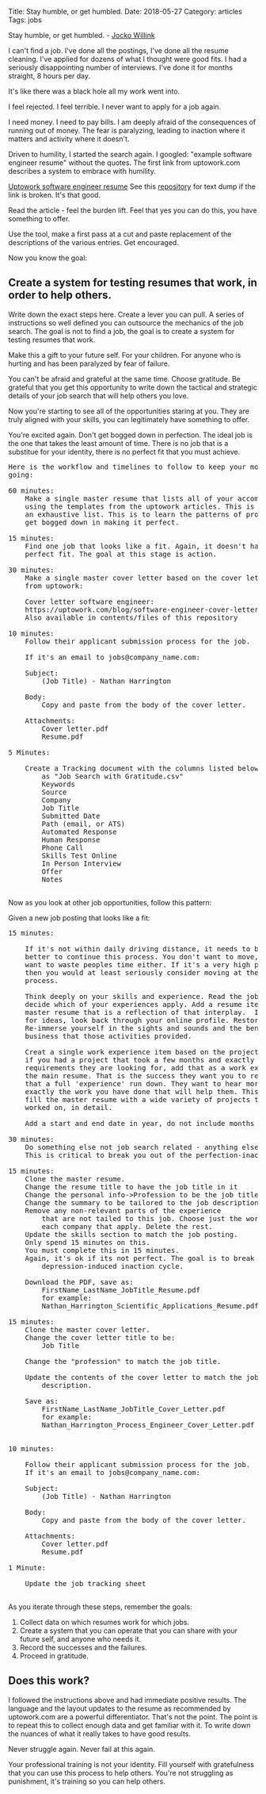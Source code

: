 Title: Stay humble, or get humbled.
Date:  2018-05-27
Category: articles
Tags: jobs


Stay humble, or get humbled. - [Jocko Willink](https://www.youtube.com/watch?v=q9IZaj-v33o)

I can't find a job. I've done all the postings, I've done all the resume
cleaning. I've applied for dozens of what I thought were good fits. I
had a seriously disappointing number of interviews. I've done it for
months straight, 8 hours per day.

It's like there was a black hole all my work went into.

I feel rejected. I feel terrible.  I never want to apply for a job again.

I need money. I need to pay bills. I am deeply afraid of the
consequences of running out of money. The fear is paralyzing, leading to
inaction where it matters and activity where it doesn't.

Driven to humility, I started the search again. I googled: "example
software engineer resume" without the quotes. The first link from
uptowork.com describes a system to embrace with humility.

[Uptowork software engineer resume](https://uptowork.com/blog/software-engineer-resume)
See this [repository](/content/files/uptowork_resume_guide.txt) for text dump if the link is broken. It's that good.

Read the article - feel the burden lift. Feel that yes you can do this,
you have something to offer. 

Use the tool, make a first pass at a cut and paste replacement of the
descriptions of the various entries. Get encouraged.

Now you know the goal: 

Create a system for testing resumes that work, in order to help others.
-----------------------------------------------------------------------

Write down the exact steps here. Create a lever you can pull. A series
of instructions so well defined you can outsource the mechanics of the
job search. The goal is not to find a job, the goal is to create a
system for testing resumes that work.

Make this a gift to your future self. For your children. For
anyone who is hurting and has been paralyzed by fear of failure.

You can't be afraid and grateful at the same time. Choose gratitude.
Be grateful that you get this opportunity to write down the tactical and
strategic details of your job search that will help others you love.

Now you're starting to see all of the opportunities staring at you.
They are truly aligned with your skills, you can legitimately have
something to offer.

You're excited again. Don't get bogged down in perfection. The ideal job
is the one that takes the least amount of time. There is no job that is
a substitue for your identity, there is no perfect fit that you must
achieve.


<pre>
Here is the workflow and timelines to follow to keep your momentum
going:

60 minutes: 
    Make a single master resume that lists all of your accomplishments,
    using the templates from the uptowork articles. This is a first pass, not
    an exhaustive list. This is to learn the patterns of production - do not
    get bogged down in making it perfect.

15 minutes: 
    Find one job that looks like a fit. Again, it doesn't have to be a
    perfect fit. The goal at this stage is action.

30 minutes: 
    Make a single master cover letter based on the cover letter tool
    from uptowork:

    Cover letter software engineer:
    https://uptowork.com/blog/software-engineer-cover-letter-example
    Also available in contents/files of this repository

10 minutes: 
    Follow their applicant submission process for the job.

    If it's an email to jobs@company_name.com:

    Subject: 
        (Job Title) - Nathan Harrington
    
    Body:
        Copy and paste from the body of the cover letter.
    
    Attachments: 
        Cover letter.pdf
        Resume.pdf

5 Minutes:

    Create a Tracking document with the columns listed below. Save the file
        as "Job Search with Gratitude.csv"
        Keywords
        Source 
        Company 
        Job Title
        Submitted Date
        Path (email, or ATS)
        Automated Response
        Human Response
        Phone Call
        Skills Test Online
        In Person Interview
        Offer
        Notes                     

</pre>
    
Now as you look at other job opportunities, follow this pattern:

Given a new job posting that looks like a fit:

<pre>
15 minutes: 

    If it's not within daily driving distance, it needs to be a 7/10 fit or
    better to continue this process. You don't want to move, but you don't
    want to waste peoples time either. If it's a very high probably of fit,
    then you would at least seriously consider moving at the end of the
    process. 
    
    Think deeply on your skills and experience. Read the job opportunity and
    decide which of your experiences apply. Add a resume item to the
    master resume that is a reflection of that interplay.  If you're looking
    for ideas, look back through your online profile. Restore old backups.
    Re-immerse yourself in the sights and sounds and the benefits to the
    business that those activities provided.
    
    Creat a single work experience item based on the project. For example,
    if you had a project that took a few months and exactly fit the
    requirements they are looking for, add that as a work experience item on
    the main resume. That is the success they want you to repeat, so give
    that a full 'experience' run down. They want to hear more details about
    exactly the work you have done that will help them. This will rapdily
    fill the master resume with a wide variety of projects that you have
    worked on, in detail.
    
    Add a start and end date in year, do not include months

30 minutes: 
    Do something else not job search related - anything else.
    This is critical to break you out of the perfection-inaction loop.

15 minutes: 
    Clone the master resume.
    Change the resume title to have the job title in it
    Change the personal info->Profession to be the job title
    Change the summary to be tailored to the job description. 
    Remove any non-relevant parts of the experience
        that are not tailed to this job. Choose just the work descriptions from
        each company that apply. Delete the rest.
    Update the skills section to match the job posting.
    Only spend 15 minutes on this. 
    You must complete this in 15 minutes.
    Again, it's ok if its not perfect. The goal is to break out of the
        depression-induced inaction cycle.

    Download the PDF, save as:
        FirstName_LastName_JobTitle_Resume.pdf
        for example:
        Nathan_Harrington_Scientific_Applications_Resume.pdf

15 minutes: 
    Clone the master cover letter.
    Change the cover letter title to be:
        Job Title 

    Change the "profession" to match the job title.

    Update the contents of the cover letter to match the job
        description.

    Save as:
        FirstName_LastName_JobTitle_Cover_Letter.pdf
        for example:
        Nathan_Harrington_Process_Engineer_Cover_Letter.pdf


10 minutes: 

    Follow their applicant submission process for the job.
    If it's an email to jobs@company_name.com:

    Subject: 
        (Job Title) - Nathan Harrington
    
    Body:
        Copy and paste from the body of the cover letter.
    
    Attachments: 
        Cover letter.pdf
        Resume.pdf

1 Minute:

    Update the job tracking sheet

</pre>

As you iterate through these steps, remember the goals:

1. Collect data on which resumes work for which jobs.
2. Create a system that you can operate that you can share with your
future self, and anyone who needs it.
3. Record the successes and the failures.
4. Proceed in gratitude.


Does this work?
---------------

I followed the instructions above and had immediate positive results.
The language and the layout updates to the resume as recommended by
uptowork.com are a powerful differentiator.  That's not the point. The
point is to repeat this to collect enough data and get familiar with it.
To write down the nuances of what it really takes to have good results. 

Never struggle again. Never fail at this again. 

Your professional training is not your identity. Fill yourself with
gratefulness that you can use this process to help others. You're not
struggling as punishment, it's training so you can help others.
